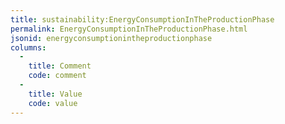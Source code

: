 ```yaml
---
title: sustainability:EnergyConsumptionInTheProductionPhase
permalink: EnergyConsumptionInTheProductionPhase.html
jsonid: energyconsumptionintheproductionphase
columns:
  - 
    title: Comment
    code: comment
  - 
    title: Value
    code: value
---
```

